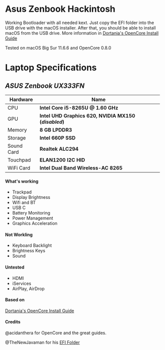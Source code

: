 # Asus Zenbook Hackintosh
Working Bootloader with all needed kext. Just copy the EFI folder into the USB drive with the macOS installer. After that, you should be able to  install macOS from the USB drive. More information in [Dortania's OpenCore Install Guide](https://dortania.github.io/OpenCore-Install-Guide/)

Tested on macOS Big Sur 11.6.6 and OpenCore 0.8.0

# Laptop Specifications

## *ASUS Zenbook UX333FN*
| Hardware                 | Name                                                     |
| ----------- | ----------------------------|
| CPU            | **Intel Core i5-8265U @ 1.60 GHz** |
| GPU    | **Intel UHD Graphics 620, NVIDIA MX150 (*disabled*)** |
| Memory | **8 GB LPDDR3** |
| Storage | **Intel 660P SSD** |
| Sound Card     | **Realtek ALC294** |
| Touchpad     | **ELAN1200 I2C HID** |
| WiFi Card     | **Intel Dual Band Wireless-AC 8265** |

#### What's working

- Trackpad
- Display Brightness
- Wifi and BT
- USB C
- Battery Monitoring
- Power Management
- Graphics Acceleration

#### Not Workling

- Keyboard Backlight
- Brightness Keys
- Sound

#### Untested

- HDMI
- iServices
- AirPlay, AirDrop

#### Based on
 [Dortania's OpenCore Install Guide](https://dortania.github.io/OpenCore-Install-Guide/)

#### Credits

@acidanthera for OpenCore and the great guides.

@TheNewJavaman for his [EFI Folder](https://github.com/TheNewJavaman/asus-zenbook-ux433fn-hackintosh-opencore-efi)
